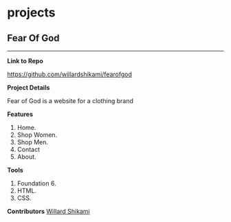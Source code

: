 # projects

## Fear Of God
_________________

**Link to Repo**

https://github.com/willardshikami/fearofgod

**Project Details**

Fear of God is a website for a clothing brand

**Features**
1. Home.
2. Shop Women.
3. Shop Men.
4. Contact 
5. About.

**Tools**
1. Foundation 6.
2. HTML.
3. CSS.

**Contributors**
[Willard Shikami](https://github.com/willardshikami) 
